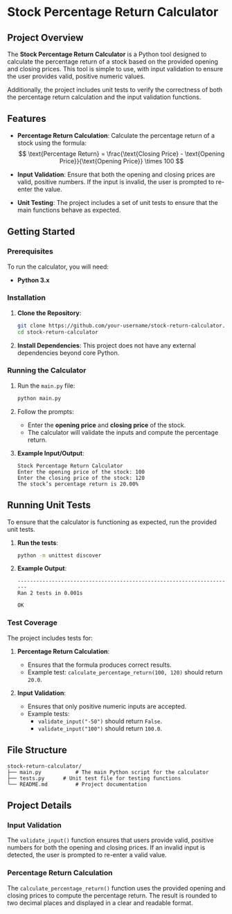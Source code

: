 # **Stock Percentage Return Calculator**

## **Project Overview**
The **Stock Percentage Return Calculator** is a Python tool designed to calculate the percentage return of a stock based on the provided opening and closing prices. This tool is simple to use, with input validation to ensure the user provides valid, positive numeric values.

Additionally, the project includes unit tests to verify the correctness of both the percentage return calculation and the input validation functions.

## **Features**
- **Percentage Return Calculation**:
  Calculate the percentage return of a stock using the formula:
  $$
  \text{Percentage Return} = \frac{\text{Closing Price} - \text{Opening Price}}{\text{Opening Price}} \times 100
  $$

- **Input Validation**:
  Ensure that both the opening and closing prices are valid, positive numbers. If the input is invalid, the user is prompted to re-enter the value.

- **Unit Testing**:
  The project includes a set of unit tests to ensure that the main functions behave as expected.

## **Getting Started**

### **Prerequisites**
To run the calculator, you will need:
- **Python 3.x**

### **Installation**

1. **Clone the Repository**:
   ```bash
   git clone https://github.com/your-username/stock-return-calculator.git
   cd stock-return-calculator
   ```

2. **Install Dependencies**:
   This project does not have any external dependencies beyond core Python.

### **Running the Calculator**

1. Run the `main.py` file:
   ```bash
   python main.py
   ```

2. Follow the prompts:
   - Enter the **opening price** and **closing price** of the stock.
   - The calculator will validate the inputs and compute the percentage return.

3. **Example Input/Output**:
   ```
   Stock Percentage Return Calculator
   Enter the opening price of the stock: 100
   Enter the closing price of the stock: 120
   The stock’s percentage return is 20.00%
   ```

## **Running Unit Tests**

To ensure that the calculator is functioning as expected, run the provided unit tests.

1. **Run the tests**:
   ```bash
   python -m unittest discover
   ```

2. **Example Output**:
   ```
   ----------------------------------------------------------------------
   Ran 2 tests in 0.001s

   OK
   ```

### **Test Coverage**
The project includes tests for:
1. **Percentage Return Calculation**:
   - Ensures that the formula produces correct results.
   - Example test: `calculate_percentage_return(100, 120)` should return `20.0`.

2. **Input Validation**:
   - Ensures that only positive numeric inputs are accepted.
   - Example tests: 
     - `validate_input("-50")` should return `False`.
     - `validate_input("100")` should return `100.0`.

## **File Structure**

```
stock-return-calculator/
├── main.py           # The main Python script for the calculator
├── tests.py      # Unit test file for testing functions
└── README.md         # Project documentation
```

## **Project Details**

### **Input Validation**
The `validate_input()` function ensures that users provide valid, positive numbers for both the opening and closing prices. If an invalid input is detected, the user is prompted to re-enter a valid value.

### **Percentage Return Calculation**
The `calculate_percentage_return()` function uses the provided opening and closing prices to compute the percentage return. The result is rounded to two decimal places and displayed in a clear and readable format.




